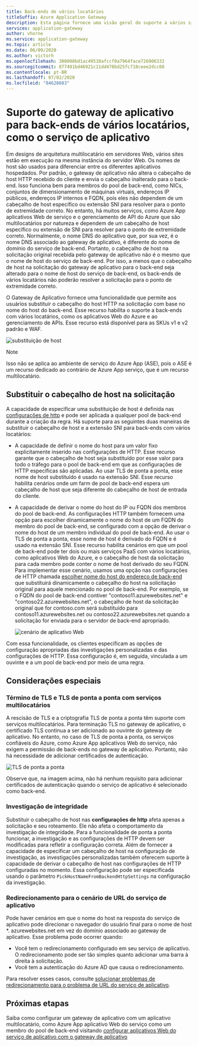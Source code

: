 ```yaml
---
title: Back-ends de vários locatários
titleSuffix: Azure Application Gateway
description: Esta página fornece uma visão geral do suporte a vários sites do Gateway de Aplicativo para back-ends com vários locatários.
services: application-gateway
author: vhorne
ms.service: application-gateway
ms.topic: article
ms.date: 06/09/2020
ms.author: victorh
ms.openlocfilehash: 308098bd1ac49510afccf0a7964face726906332
ms.sourcegitcommit: 877491bd46921c11dd478bd25fc718ceee2dcc08
ms.contentlocale: pt-BR
ms.lasthandoff: 07/02/2020
ms.locfileid: "84628683"
---
```

# <a name="application-gateway-support-for-multi-tenant-back-ends-such-as-app-service"></a>Suporte do gateway de aplicativo para back-ends de vários locatários, como o serviço de aplicativo

Em designs de arquitetura multilocatário em servidores Web, vários sites estão em execução na mesma instância do servidor Web. Os nomes de host são usados para diferenciar entre os diferentes aplicativos hospedados. Por padrão, o gateway de aplicativo não altera o cabeçalho de host HTTP recebido do cliente e envia o cabeçalho inalterado para o back-end. Isso funciona bem para membros do pool de back-end, como NICs, conjuntos de dimensionamento de máquinas virtuais, endereços IP públicos, endereços IP internos e FQDN, pois eles não dependem de um cabeçalho de host específico ou extensão SNI para resolver para o ponto de extremidade correto. No entanto, há muitos serviços, como Azure App aplicativos Web de serviço e o gerenciamento de API do Azure que são multilocatários por natureza e dependem de um cabeçalho de host específico ou extensão de SNI para resolver para o ponto de extremidade correto. Normalmente, o nome DNS do aplicativo que, por sua vez, é o nome DNS associado ao gateway de aplicativo, é diferente do nome de domínio do serviço de back-end. Portanto, o cabeçalho de host na solicitação original recebida pelo gateway de aplicativo não é o mesmo que o nome de host do serviço de back-end. Por isso, a menos que o cabeçalho de host na solicitação do gateway de aplicativo para o back-end seja alterado para o nome de host do serviço de back-end, os back-ends de vários locatários não poderão resolver a solicitação para o ponto de extremidade correto. 

O Gateway de Aplicativo fornece uma funcionalidade que permite aos usuários substituir o cabeçalho do host HTTP na solicitação com base no nome do host do back-end. Esse recurso habilita o suporte a back-ends com vários locatários, como os aplicativos Web do Azure e ao gerenciamento de APIs. Esse recurso está disponível para as SKUs v1 e v2 padrão e WAF. 

![substituição de host](./media/application-gateway-web-app-overview/host-override.png)

> [!NOTE]
> Isso não se aplica ao ambiente de serviço do Azure App (ASE), pois o ASE é um recurso dedicado ao contrário de Azure App serviço, que é um recurso multilocatário.

## <a name="override-host-header-in-the-request"></a>Substituir o cabeçalho de host na solicitação

A capacidade de especificar uma substituição de host é definida nas [configurações de http](https://docs.microsoft.com/azure/application-gateway/configuration-overview#http-settings) e pode ser aplicada a qualquer pool de back-end durante a criação da regra. Há suporte para as seguintes duas maneiras de substituir o cabeçalho de host e a extensão SNI para back-ends com vários locatários:

- A capacidade de definir o nome do host para um valor fixo explicitamente inserido nas configurações de HTTP. Esse recurso garante que o cabeçalho de host seja substituído por esse valor para todo o tráfego para o pool de back-end em que as configurações de HTTP específicas são aplicadas. Ao usar TLS de ponta a ponta, esse nome de host substituído é usado na extensão SNI. Esse recurso habilita cenários onde um farm de pool de back-end espera um cabeçalho de host que seja diferente do cabeçalho de host de entrada do cliente.

- A capacidade de derivar o nome do host do IP ou FQDN dos membros do pool de back-end. As configurações HTTP também fornecem uma opção para escolher dinamicamente o nome do host de um FQDN do membro do pool de back-end, se configurado com a opção de derivar o nome do host de um membro individual do pool de back-end. Ao usar o TLS de ponta a ponta, esse nome de host é derivado do FQDN e é usado na extensão SNI. Esse recurso habilita cenários em que um pool de back-end pode ter dois ou mais serviços PaaS com vários locatários, como aplicativos Web do Azure, e o cabeçalho de host da solicitação para cada membro pode conter o nome de host derivado do seu FQDN. Para implementar esse cenário, usamos uma opção nas configurações de HTTP chamada [escolher nome do host do endereço de back-end](https://docs.microsoft.com/azure/application-gateway/configuration-overview#pick-host-name-from-back-end-address) que substituirá dinamicamente o cabeçalho do host na solicitação original para aquele mencionado no pool de back-end.  Por exemplo, se o FQDN do pool de back-end contiver "contoso11.azurewebsites.net" e "contoso22.azurewebsites.net", o cabeçalho de host da solicitação original que for contoso.com será substituído para contoso11.azurewebsites.net ou contoso22.azurewebsites.net quando a solicitação for enviada para o servidor de back-end apropriado. 

  ![cenário de aplicativo Web](./media/application-gateway-web-app-overview/scenario.png)

Com essa funcionalidade, os clientes especificam as opções de configuração apropriadas das investigações personalizadas e das configurações de HTTP. Essa configuração é, em seguida, vinculada a um ouvinte e a um pool de back-end por meio de uma regra.

## <a name="special-considerations"></a>Considerações especiais

### <a name="tls-termination-and-end-to-end-tls-with-multi-tenant-services"></a>Término de TLS e TLS de ponta a ponta com serviços multilocatários

A rescisão de TLS e a criptografia TLS de ponta a ponta têm suporte com serviços multilocatários. Para terminação TLS no gateway de aplicativo, o certificado TLS continua a ser adicionado ao ouvinte do gateway de aplicativo. No entanto, no caso de TLS de ponta a ponta, os serviços confiáveis do Azure, como Azure App aplicativos Web do serviço, não exigem a permissão de back-ends no gateway de aplicativo. Portanto, não há necessidade de adicionar certificados de autenticação. 

![TLS de ponta a ponta](./media/application-gateway-web-app-overview/end-to-end-ssl.png)

Observe que, na imagem acima, não há nenhum requisito para adicionar certificados de autenticação quando o serviço de aplicativo é selecionado como back-end.

### <a name="health-probe"></a>Investigação de integridade

Substituir o cabeçalho de host nas **configurações de http** afeta apenas a solicitação e seu roteamento. Ele não afeta o comportamento da investigação de integridade. Para a funcionalidade de ponta a ponta funcionar, a investigação e as configurações de HTTP devem ser modificadas para refletir a configuração correta. Além de fornecer a capacidade de especificar um cabeçalho de host na configuração de investigação, as investigações personalizadas também oferecem suporte à capacidade de derivar o cabeçalho de host nas configurações de HTTP configuradas no momento. Essa configuração pode ser especificada usando o parâmetro `PickHostNameFromBackendHttpSettings` na configuração da investigação.

### <a name="redirection-to-app-services-url-scenario"></a>Redirecionamento para o cenário de URL do serviço de aplicativo

Pode haver cenários em que o nome do host na resposta do serviço de aplicativo pode direcionar o navegador do usuário final para o nome de host *. azurewebsites.net em vez do domínio associado ao gateway de aplicativo. Esse problema pode ocorrer quando:

- Você tem o redirecionamento configurado em seu serviço de aplicativo. O redirecionamento pode ser tão simples quanto adicionar uma barra à direita à solicitação.
- Você tem a autenticação do Azure AD que causa o redirecionamento.

Para resolver esses casos, consulte [solucionar problemas de redirecionamento para o problema de URL do serviço de aplicativo](https://docs.microsoft.com/azure/application-gateway/troubleshoot-app-service-redirection-app-service-url).

## <a name="next-steps"></a>Próximas etapas

Saiba como configurar um gateway de aplicativo com um aplicativo multilocatário, como Azure App aplicativo Web do serviço como um membro do pool de back-end visitando [configurar aplicativos Web do serviço de aplicativo com o gateway de aplicativo](https://docs.microsoft.com/azure/application-gateway/configure-web-app-portal)
